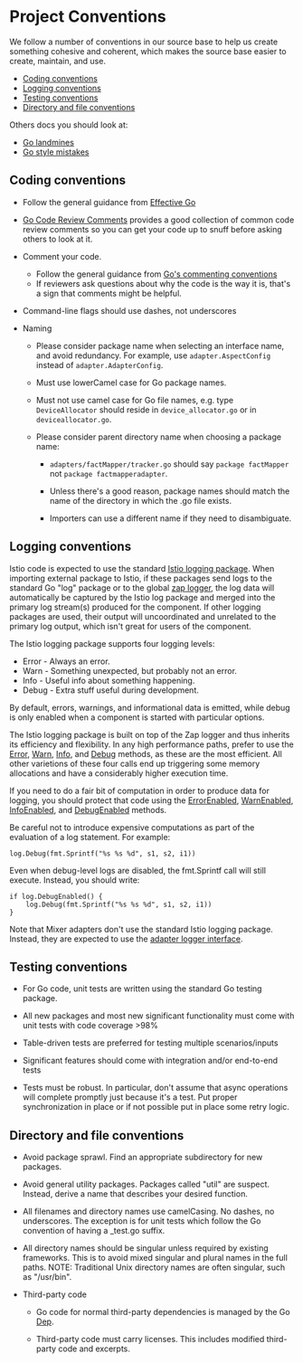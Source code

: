 # Project Conventions

We follow a number of conventions in our source base to help us create
something cohesive and coherent, which makes the source base easier to
create, maintain, and use.

- [Coding conventions](#coding-conventions)
- [Logging conventions](#logging-conventions)
- [Testing conventions](#testing-conventions)
- [Directory and file conventions](#directory-and-file-conventions)

Others docs you should look at:

- [Go landmines](https://gist.github.com/lavalamp/4bd23295a9f32706a48f)
- [Go style mistakes](https://github.com/golang/go/wiki/CodeReviewComments)

## Coding conventions

  - Follow the general guidance from [Effective Go](https://golang.org/doc/effective_go.html)

  - [Go Code Review Comments](https://github.com/golang/go/wiki/CodeReviewComments) provides a
  good collection of common code review comments so you can get your code up to snuff before
  asking others to look at it.

  - Comment your code.

    - Follow the general guidance from [Go's commenting conventions](https://blog.golang.org/godoc-documenting-go-code)
    - If reviewers ask questions about why the code is the way it is, that's a sign that comments might be helpful.

  - Command-line flags should use dashes, not underscores

  - Naming

      - Please consider package name when selecting an interface name, and avoid
      redundancy. For example, use `adapter.AspectConfig` instead of `adapter.AdapterConfig`.

      - Must use lowerCamel case for Go package names.

      - Must not use camel case for Go file names, e.g. type `DeviceAllocator` should reside in `device_allocator.go` or in `deviceallocator.go`.

      - Please consider parent directory name when choosing a package name:

          - `adapters/factMapper/tracker.go` should say `package factMapper` not `package factmapperadapter`.

          - Unless there's a good reason, package names should match the name of the directory in which the .go file exists.

          - Importers can use a different name if they need to disambiguate.

## Logging conventions

Istio code is expected to use the standard [Istio logging package](https://godoc.org/istio.io/istio/pkg/log).
When importing external package to Istio, if these packages send logs to the standard Go "log" package or
to the global [zap logger](https://godoc.org/go.uber.org/zap), the log data will automatically be captured
by the Istio log package and merged into the primary log stream(s) produced for the component. If
other logging packages are used, their output will uncoordinated and unrelated to the primary log
output, which isn't great for users of the component.

The Istio logging package supports four logging levels:

- Error - Always an error.
- Warn - Something unexpected, but probably not an error.
- Info - Useful info about something happening.
- Debug - Extra stuff useful during development.

By default, errors, warnings, and informational data is emitted, while debug is only enabled 
when a component is started with particular options.

The Istio logging package is built on top of the Zap logger and thus inherits its efficiency and
flexibility. In any high performance paths, prefer to use the
[Error](https://godoc.org/istio.io/istio/pkg/log#Error),
[Warn](https://godoc.org/istio.io/istio/pkg/log#Warn),
[Info](https://godoc.org/istio.io/istio/pkg/log#Info), and
[Debug](https://godoc.org/istio.io/istio/pkg/log#Debug) methods,
as these are the most efficient. All other varietions of these four calls end up triggering some memory allocations and have a 
considerably higher execution time.

If you need to do a fair bit of computation in order to produce data for logging, you should protect that code
using the
[ErrorEnabled](https://godoc.org/istio.io/istio/pkg/log#ErrorEnabled),
[WarnEnabled](https://godoc.org/istio.io/istio/pkg/log#WarnEnabled), 
[InfoEnabled](https://godoc.org/istio.io/istio/pkg/log#InfoEnabled), and
[DebugEnabled](https://godoc.org/istio.io/istio/pkg/log#DebugEnabled) methods.

Be careful not to introduce expensive computations as part of the evaluation of a log statement. For example:

```golang
log.Debug(fmt.Sprintf("%s %s %d", s1, s2, i1))
```

Even when debug-level logs are disabled, the fmt.Sprintf call will still execute. Instead, you should write:

```golang
if log.DebugEnabled() {
    log.Debug(fmt.Sprintf("%s %s %d", s1, s2, i1))
}
```

Note that Mixer adapters don't use the standard Istio logging package. Instead, they are expected to use
the [adapter logger interface](https://godoc.org/istio.io/istio/mixer/pkg/adapter#Logger).

## Testing conventions

  - For Go code, unit tests are written using the standard Go testing package.

  - All new packages and most new significant functionality must come with unit tests
  with code coverage >98%

  - Table-driven tests are preferred for testing multiple scenarios/inputs

  - Significant features should come with integration and/or end-to-end tests

  - Tests must be robust. In particular, don't assume that async operations will
  complete promptly just because it's a test. Put proper synchronization in place
  or if not possible put in place some retry logic.

## Directory and file conventions

  - Avoid package sprawl. Find an appropriate subdirectory for new packages.

  - Avoid general utility packages. Packages called "util" are suspect. Instead,
  derive a name that describes your desired function.

  - All filenames and directory names use camelCasing. No dashes, no underscores. The exception is for
  unit tests which follow the Go convention of having a \_test.go suffix.

  - All directory names should be singular unless required by existing frameworks.
  This is to avoid mixed singular and plural names in the full paths. NOTE:
  Traditional Unix directory names are often singular, such as "/usr/bin".

  - Third-party code

    - Go code for normal third-party dependencies is managed by the Go [Dep](https://github.com/golang/dep).

    - Third-party code must carry licenses. This includes modified third-party code and excerpts.
